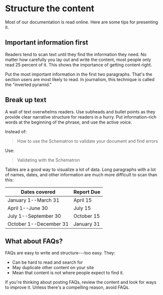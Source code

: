 Structure the content
=====================

Most of our documentation is read online. Here are some tips for
presenting it.

Important information first
---------------------------

Readers tend to scan text until they find the information they need. No
matter how carefully you lay out and write the content, most people only
read 25 percent of it. This shows the importance of getting content
right.

Put the most important information in the first two paragraphs. That's
the section users are most likely to read. In journalism, this technique
is called the "inverted pyramid."

Break up text
-------------

A wall of text overwhelms readers. Use subheads and bullet points as
they provide clear narrative structure for readers in a hurry. Put
information-rich words at the beginning of the phrase, and use the
active voice.

Instead of:

> How to use the Schematron to validate your document and find errors

Use:

> Validating with the Schematron

Tables are a good way to visualize a lot of data. Long paragraphs with a
lot of names, dates, and other information are much more difficult to
scan than this:

| Dates covered|Report Due|
|---|---|
|January 1--March 31|April  15|
|April 1--June 30|July 15|
|July 1--September 30|October 15|
|October 1--December 31 |January 31|


What about FAQs?
----------------

FAQs are easy to write and structure---too easy. They:

* Can be hard to read and search for
* May duplicate other content on your site
* Mean that content is not where people expect to find it.

If you're thinking about posting FAQs, review the content and look for
ways to improve it. Unless there's a compelling reason, avoid FAQs.
